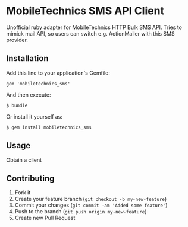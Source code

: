 # MobileTechnics SMS API Client

Unofficial ruby adapter for MobileTechnics HTTP Bulk SMS API. Tries to mimick
mail API, so users can switch e.g. ActionMailer with this SMS provider.

## Installation

Add this line to your application's Gemfile:

    gem 'mobiletechnics_sms'

And then execute:

    $ bundle

Or install it yourself as:

    $ gem install mobiletechnics_sms

## Usage

Obtain a client

## Contributing

1. Fork it
2. Create your feature branch (`git checkout -b my-new-feature`)
3. Commit your changes (`git commit -am 'Added some feature'`)
4. Push to the branch (`git push origin my-new-feature`)
5. Create new Pull Request
